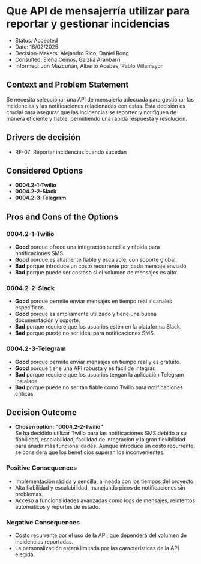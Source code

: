 # Que API de mensajerría utilizar para reportar y gestionar incidencias

* Status: Accepted
* Date: 16/02/2025
* Decision-Makers: Alejandro Rico, Daniel Rong
* Consulted: Elena Ceinos, Gaizka Aranbarri
* Informed: Jon Mazcuñán, Alberto Acebes, Pablo Villamayor

## Context and Problem Statement

Se necesita seleccionar una API de mensajería adecuada para gestionar las incidencias y las notificaciones relacionadas con estas. Esta decisión es crucial para asegurar que las incidencias se reporten y notifiquen de manera eficiente y fiable, permitiendo una rápida respuesta y resolución.

## Drivers de decisión

* RF-07: Reportar incidencias cuando sucedan

## Considered Options

* **0004.2-1-Twilio**
* **0004.2-2-Slack**
* **0004.2-3-Telegram**

## Pros and Cons of the Options

### 0004.2-1-Twilio

* **Good** porque ofrece una integración sencilla y rápida para notificaciones SMS.  
* **Good** porque es altamente fiable y escalable, con soporte global.  
* **Bad** porque introduce un costo recurrente por cada mensaje enviado.  
* **Bad** porque puede ser costoso si el volumen de mensajes es alto.  

### 0004.2-2-Slack

* **Good** porque permite enviar mensajes en tiempo real a canales específicos.  
* **Good** porque es ampliamente utilizado y tiene una buena documentación y soporte.  
* **Bad** porque requiere que los usuarios estén en la plataforma Slack.  
* **Bad** porque puede no ser ideal para notificaciones SMS.  

### 0004.2-3-Telegram

* **Good** porque permite enviar mensajes en tiempo real y es gratuito.  
* **Good** porque tiene una API robusta y es fácil de integrar.  
* **Bad** porque requiere que los usuarios tengan la aplicación Telegram instalada.  
* **Bad** porque puede no ser tan fiable como Twilio para notificaciones críticas.  

## Decision Outcome

* **Chosen option: "0004.2-2-Twilio"**  
Se ha decidido utilizar Twilio para las notificaciones SMS debido a su fiabilidad, escalabilidad, facilidad de integración y la gran flexibilidad para añadir más funcionalidades. Aunque introduce un costo recurrente, se considera que los beneficios superan los inconvenientes.

### Positive Consequences

* Implementación rápida y sencilla, alineada con los tiempos del proyecto.  
* Alta fiabilidad y escalabilidad, manejando picos de notificaciones sin problemas.  
* Acceso a funcionalidades avanzadas como logs de mensajes, reintentos automáticos y reportes de estado.

### Negative Consequences

* Costo recurrente por el uso de la API, que dependerá del volumen de incidencias reportadas.  
* La personalización estará limitada por las características de la API elegida.  
